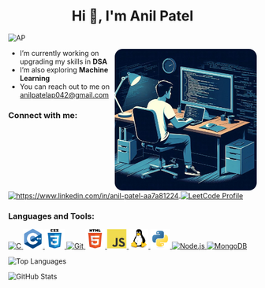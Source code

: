 
<h1 align="center">Hi 👋, I'm Anil Patel</h1>
<p align="left"> <img src="https://komarev.com/ghpvc/?username=AnilPatel7636&label=Profile%20views&color=0e75b6&style=flat" alt="AP" /> </p>
<img align="right" alt="AP" style="border-radius: 1rem; width: 30vw; height:auto;" src="IMG-20240715-WA0011.jpg">


- I’m currently working on upgrading my skills in **DSA**
- I’m also exploring **Machine Learning**
- You can reach out to me on <anilpatelap042@gmail.com>

<h3 align="left">Connect with me:</h3>
<p align="left">
  <a href="https://linkedin.com/in/https://www.linkedin.com/in/anil-patel-aa7a81224" target="_blank">
    <img align="center" src="https://raw.githubusercontent.com/rahuldkjain/github-profile-readme-generator/master/src/images/icons/Social/linked-in-alt.svg" alt="https://www.linkedin.com/in/anil-patel-aa7a81224" height="30" width="40" />
  </a>
  <a href="https://leetcode.com/anilpatel018" target="_blank">
    <img align="center" src="https://raw.githubusercontent.com/rahuldkjain/github-profile-readme-generator/master/src/images/icons/Social/leet-code.svg" alt="LeetCode Profile" height="30" width="40" />
  </a>
</p>

<h3 align="left">Languages and Tools:</h3>
<p align="left">
  <a href="https://www.learn-c.org/" target="_blank">
    <img src="https://raw.githubusercontent.com/rahuldkjain/github-profile-readme-generator/master/src/images/icons/ProgrammingLanguages/c.svg" alt="C" height="40" width="40" />
  </a>
  <a href="https://www.w3schools.com/cpp/" target="_blank">
    <img src="https://raw.githubusercontent.com/devicons/devicon/master/icons/cplusplus/cplusplus-original.svg" alt="C++" height="40" width="40" />
  </a>
  <a href="https://www.w3schools.com/css/" target="_blank">
    <img src="https://raw.githubusercontent.com/devicons/devicon/master/icons/css3/css3-original-wordmark.svg" alt="CSS3" height="40" width="40" />
  </a>
  <a href="https://git-scm.com/" target="_blank">
    <img src="https://www.vectorlogo.zone/logos/git-scm/git-scm-icon.svg" alt="Git" height="40" width="40" />
  </a>
  <a href="https://www.w3.org/html/" target="_blank">
    <img src="https://raw.githubusercontent.com/devicons/devicon/master/icons/html5/html5-original-wordmark.svg" alt="HTML5" height="40" width="40" />
  </a>
  <a href="https://developer.mozilla.org/en-US/docs/Web/JavaScript" target="_blank">
    <img src="https://raw.githubusercontent.com/devicons/devicon/master/icons/javascript/javascript-original.svg" alt="JavaScript" height="40" width="40" />
  </a>
  <a href="https://www.linux.org/" target="_blank">
    <img src="https://raw.githubusercontent.com/devicons/devicon/master/icons/linux/linux-original.svg" alt="Linux" height="40" width="40" />
  </a>
  <a href="https://www.python.org" target="_blank">
    <img src="https://raw.githubusercontent.com/devicons/devicon/master/icons/python/python-original.svg" alt="Python" height="40" width="40" />
  </a>
  <a href="https://nodejs.org/" target="_blank">
    <img src="https://raw.githubusercontent.com/rahuldkjain/github-profile-readme-generator/master/src/images/icons/BackendDevelopment/nodejs.svg" alt="Node.js" height="40" width="40" />
  </a>
  <a href="https://www.mongodb.com/" target="_blank">
    <img src="https://raw.githubusercontent.com/rahuldkjain/github-profile-readme-generator/master/src/images/icons/Database/mongodb.svg" alt="MongoDB" height="40" width="40" />
  </a>

</p>


<p align="left">
  <img src="https://github-readme-stats.vercel.app/api/top-langs/?username=AnilPatel7636&layout=compact&theme=dracula" alt="Top Languages" />
</p>

<p align="left">
  <img src="https://github-readme-stats.vercel.app/api?username=AnilPatel7636&show_icons=true&theme=dracula" alt="GitHub Stats" />
</p>
